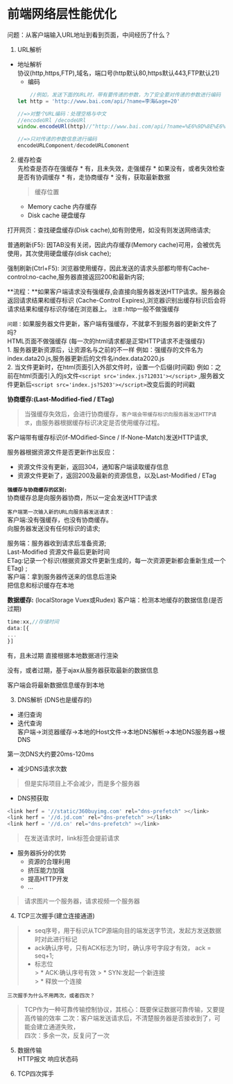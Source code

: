 # 前端网络层性能优化  
问题：从客户端输入URL地址到看到页面，中间经历了什么？  
1. URL解析  
* 地址解析  
	协议(http,https,FTP),域名，端口号(http默认80,https默认443,FTP默认21)  
	* 编码  
	```javascript
		//例如，发送下面的URL时，带有要传递的参数，为了安全要对传递的参数进行编码
    let http = 'http://www.bai.com/api/?name=李海&age=20'

	//=>对整个URL编码：处理空格与中文
	//encodeURl /decodeURl
	window.encodeURl(http)//"http://www.bai.com/api/?name=%E6%9D%8E%E6%B5%B7&age=20"
	
	//=>只对传递的参数信息进行编码  
	encodeURLComponent/decodeURLComonent
	```

2. 缓存检查   
     先检查是否存在强缓存
       * 有，且未失效，走强缓存 
       * 如果没有，或者失效检查是否有协调缓存 
           * 有，走协商缓存 
           * 没有，获取最新数据 
     > 缓存位置
     * Memory cache   内存缓存 
     *  Disk cache        硬盘缓存

打开网页：查找硬盘缓存(Disk cache),如有则使用，如没有则发送网络请求;  

普通刷新(F5): 	因TAB没有关闭，因此内存缓存(Memory cache)可用，会被优先使用，其次使用硬盘缓存(disk cache);    

强制刷新(Ctrl+F5): 	浏览器使用缓存，因此发送的请求头部都均带有Cache-control:no-cache,服务器直接返回200和最新内容;   


**流程：**如果客户端请求没有强缓存,会直接向服务器发送HTTP请求。服务器会返回请求结果和缓存标识 (Cache-Control      Expires),浏览器识别出缓存标识后会将请求结果和缓存标识存储在浏览器上。
`注意:`http一般不做强缓存 

`问题：`如果服务器文件更新，客户端有强缓存，不就拿不到服务器的更新文件了吗?  
   HTML页面不做强缓存 (每一次的html请求都是正常HTTP请求不走强缓存)  
	   1. 服务器更新资源后，让资源名与之前的不一样
			例如：强缓存的文件名为index.data20.js,服务器更新后的文件名index.data2020.js  
		2. 当文件更新时，在html页面引入外部文件时，设置一个后缀(时间戳)
			例如：之前在html页面引入的js文件`<script src='index.js?12031'></script>` ,服务器文件更新后`<script src='index.js?5203'></script>`改变后面的时间戳  

**协商缓存:(Last-Modified-fied / ETag)**  
>当强缓存失效后，会进行协商缓存，`客户端会带缓存标识向服务器发送HTTP请求`，由服务器根据缓存标识决定是否使用缓存过程。   

客户端带有缓存标识(if-MOdified-Since / If-None-Match)发送HTTP请求,  

服务器根据资源文件是否更新作出反应：
* 资源文件没有更新，返回304，通知客户端读取缓存信息
* 资源文件更新了，返回200及最新的资源信息，以及Last-Modified / ETag

**`强缓存与协商缓存的区别:`**  
协商缓存总是向服务器协商，所以一定会发送HTTP请求

```客户端第一次输入新的URL向服务器发送请求： ```   
 客户端:没有强缓存，也没有协商缓存。  
 向服务器发送没有任何标识的请求;     

 服务端：服务器收到请求后准备资源;   
 Last-Modified  资源文件最后更新时间  
 ETag:记录一个标识(根据资源文件更新生成的，每一次资源更新都会重新生成一个ETag) ;   
客户端：拿到服务器传送来的信息后渲染  
把信息和标识缓存在本地

**数据缓存:**  (localStorage Vuex或Rudex)
客户端：检测本地缓存的数据信息(是否过期)    
``` javascript
time:xx,//存储时间  
data:[{
...
}]
```
有，且未过期  直接根据本地数据进行渲染   

没有，或者过期，基于ajax从服务器获取最新的数据信息

客户端会将最新数据信息缓存到本地    

3. DNS解析  (DNS也是缓存的)  
* 递归查询  
* 迭代查询  
客户端->浏览器缓存->本地的Host文件->本地DNS解析->本地DNS服务器->根DNS  

第一次DNS大约要20ms-120ms  
* 减少DNS请求次数  
> 但是实际项目上不会减少，而是多个服务器

* DNS预获取 
```javascript
<link herf = '//static/360buyimg.com' rel="dns-prefetch" ></link>
<link herf = '//d.jd.com' rel="dns-prefetch" ></link>
<link herf = '//d.cn' rel="dns-prefetch" ></link>
```
> 在发送请求时，link标签会提前请求

*  服务器拆分的优势  
	*  资源的合理利用
	*  挤压能力加强  
	*  提高HTTP开发
	*  ...
> 请求图片一个服务器，请求视频一个服务器  



4. TCP三次握手(建立连接通道)    
> * seq序号，用于标识从TCP源端向目的端发送字节流，发起方发送数据时对此进行标记  
> * ack确认序号，只有ACK标志为1时，确认序号字段才有效， ack = seq+1;  
> * 标志位  
	>  * ACK:确认序号有效
	>  * SYN:发起一个新连接  
	>  *  释放一个连接  

```三次握手为什么不用两次，或者四次？```    
> TCP作为一种可靠传输控制协议，其核心：既要保证数据可靠传输，又要提高传输的效率
二次：客户端发送请求后，不清楚服务器是否接收到了，可能会建立通道失败，  
四次：多余一次，反复问了一次  


5. 数据传输  
HTTP报文
响应状态码  


6. TCP四次挥手
	